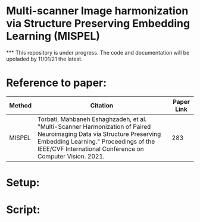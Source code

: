 # Multi-scanner Image harmonization via Structure Preserving Embedding Learning (MISPEL)
*** This repository is under progress. The code and documentation will be upoladed by 11/01/21 the latest.
# Reference to paper: 
Method | Citation | Paper Link 
--- | --- | --- 
MISPEL | Torbati, Mahbaneh Eshaghzadeh, et al. "Multi-Scanner Harmonization of Paired Neuroimaging Data via Structure Preserving Embedding Learning." Proceedings of the IEEE/CVF International Conference on Computer Vision. 2021. | 283 

# Setup:
# Script:
